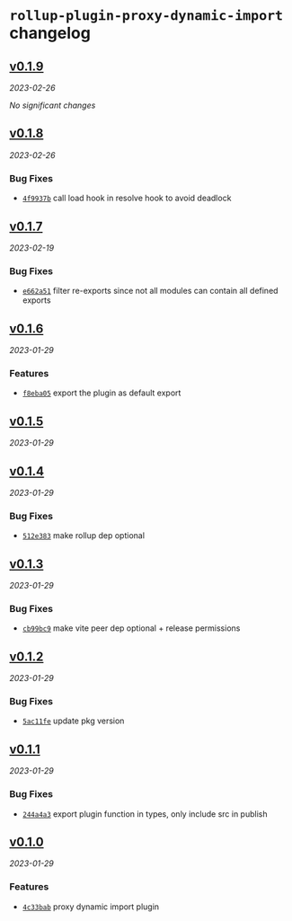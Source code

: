 # `rollup-plugin-proxy-dynamic-import` changelog

<!-- CHLOG_SPLIT_MARKER -->

## [v0.1.9](https://github.com/ydcjeff/rollup-plugin-proxy-dynamic-import/compare/v0.1.8...v0.1.9)

_2023-02-26_

_No significant changes_

## [v0.1.8](https://github.com/ydcjeff/rollup-plugin-proxy-dynamic-import/compare/v0.1.7...v0.1.8)

_2023-02-26_

### Bug Fixes

- [`4f9937b`](https://github.com/ydcjeff/rollup-plugin-proxy-dynamic-import/commit/4f9937b)
  call load hook in resolve hook to avoid deadlock

## [v0.1.7](https://github.com/ydcjeff/rollup-plugin-proxy-dynamic-import/compare/v0.1.6...v0.1.7)

_2023-02-19_

### Bug Fixes

- [`e662a51`](https://github.com/ydcjeff/rollup-plugin-proxy-dynamic-import/commit/e662a51)
  filter re-exports since not all modules can contain all defined exports

## [v0.1.6](https://github.com/ydcjeff/rollup-plugin-proxy-dynamic-import/compare/v0.1.5...v0.1.6)

_2023-01-29_

### Features

- [`f8eba05`](https://github.com/ydcjeff/rollup-plugin-proxy-dynamic-import/commit/f8eba05)
  export the plugin as default export

## [v0.1.5](https://github.com/ydcjeff/rollup-plugin-proxy-dynamic-import/compare/v0.1.4...v0.1.5)

_2023-01-29_

## [v0.1.4](https://github.com/ydcjeff/rollup-plugin-proxy-dynamic-import/compare/v0.1.3...v0.1.4)

_2023-01-29_

### Bug Fixes

- [`512e383`](https://github.com/ydcjeff/rollup-plugin-proxy-dynamic-import/commit/512e383)
  make rollup dep optional

## [v0.1.3](https://github.com/ydcjeff/rollup-plugin-proxy-dynamic-import/compare/v0.1.2...v0.1.3)

_2023-01-29_

### Bug Fixes

- [`cb99bc9`](https://github.com/ydcjeff/rollup-plugin-proxy-dynamic-import/commit/cb99bc9)
  make vite peer dep optional + release permissions

## [v0.1.2](https://github.com/ydcjeff/rollup-plugin-proxy-dynamic-import/compare/v0.1.1...v0.1.2)

_2023-01-29_

### Bug Fixes

- [`5ac11fe`](https://github.com/ydcjeff/rollup-plugin-proxy-dynamic-import/commit/5ac11fe)
  update pkg version

## [v0.1.1](https://github.com/ydcjeff/rollup-plugin-proxy-dynamic-import/compare/v0.1.0...v0.1.1)

_2023-01-29_

### Bug Fixes

- [`244a4a3`](https://github.com/ydcjeff/rollup-plugin-proxy-dynamic-import/commit/244a4a3)
  export plugin function in types, only include src in publish

## [v0.1.0](https://github.com/ydcjeff/rollup-plugin-proxy-dynamic-import/compare/4c33bab...v0.1.0)

_2023-01-29_

### Features

- [`4c33bab`](https://github.com/ydcjeff/rollup-plugin-proxy-dynamic-import/commit/4c33bab)
  proxy dynamic import plugin
